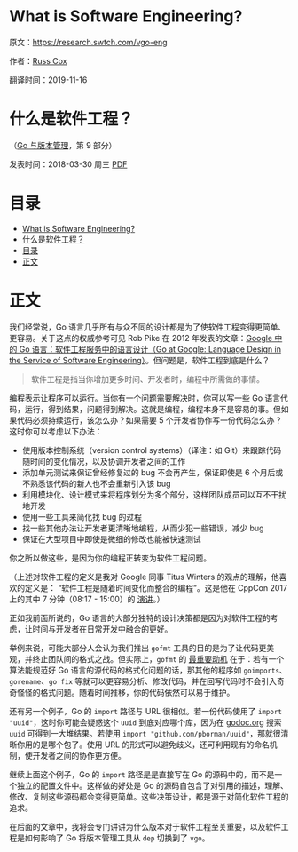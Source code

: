 # What is Software Engineering?

原文：https://research.swtch.com/vgo-eng

作者：[Russ Cox](https://swtch.com/~rsc/)

翻译时间：2019-11-16

# 什么是软件工程？

（[Go 与版本管理](https://research.swtch.com/vgo)，第 9 部分）

发表时间：2018-03-30 周三 [PDF](https://research.swtch.com/vgo-eng.pdf)

# 目录

<!--ts-->
   * [What is Software Engineering?](#what-is-software-engineering)
   * [什么是软件工程？](#什么是软件工程)
   * [目录](#目录)
   * [正文](#正文)


<!--te-->

# 正文

我们经常说，Go 语言几乎所有与众不同的设计都是为了使软件工程变得更简单、更容易。关于这点的权威参考可见 Rob Pike 在 2012 年发表的文章：[Google 中的 Go 语言：软件工程服务中的语言设计（Go at Google: Language Design in the Service of Software Engineering）](https://talks.golang.org/2012/splash.article)。但问题是，软件工程到底是什么？

> 软件工程是指当你增加更多时间、开发者时，编程中所需做的事情。

编程表示让程序可以运行。当你有一个问题需要解决时，你可以写一些 Go 语言代码，运行，得到结果，问题得到解决。这就是编程，编程本身不是容易的事。但如果代码必须持续运行，该怎么办？如果需要 5 个开发者协作写一份代码怎么办？这时你可以考虑以下办法：

- 使用版本控制系统（version control systems）（译注：如 Git）来跟踪代码随时间的变化情况，以及协调开发者之间的工作
- 添加单元测试来保证曾经修复过的 bug 不会再产生，保证即使是 6 个月后或不熟悉该代码的新人也不会重新引入该 bug
- 利用模块化、设计模式来将程序划分为多个部分，这样团队成员可以互不干扰地开发
- 使用一些工具来简化找 bug 的过程
- 找一些其他办法让开发者更清晰地编程，从而少犯一些错误，减少 bug
- 保证在大型项目中即使是微细的修改也能被快速测试

你之所以做这些，是因为你的编程正转变为软件工程问题。

（上述对软件工程的定义是我对 Google 同事 Titus Winters 的观点的理解，他喜欢的定义是： “软件工程是随着时间变化而整合的编程”。这是他在 CppCon 2017 上的其中 7 分钟（08:17 - 15:00）的 [演讲](https://www.youtube.com/watch?v=tISy7EJQPzI&t=8m17s)。）

正如我前面所说的，Go 语言的大部分独特的设计决策都是因为对软件工程的考虑，让时间与开发者在日常开发中融合的更好。

举例来说，可能大部分人会认为我们推出 `gofmt` 工具的目的是为了让代码更美观，并终止团队间的格式之战。但实际上，`gofmt` 的 [最重要动机](https://groups.google.com/forum/#!msg/golang-nuts/HC2sDhrZW5Y/7iuKxdbLExkJ) 在于：若有一个算法能规范好 Go 语言的源代码的格式化问题的话，那其他的程序如 `goimports`、`gorename`、`go fix` 等就可以更容易分析、修改代码，并在回写代码时不会引入奇奇怪怪的格式问题。随着时间推移，你的代码依然可以易于维护。

还有另一个例子，Go 的 `import` 路径与 URL 很相似。若一份代码使用了 `import "uuid"`，这时你可能会疑惑这个 `uuid` 到底对应哪个库，因为在 [godoc.org](https://godoc.org/) 搜索 `uuid` 可得到一大堆结果。若使用 `import "github.com/pborman/uuid"`，那就很清晰你用的是哪个包了。使用 URL 的形式可以避免歧义，还可利用现有的命名机制，使开发者之间的协作更方便。

继续上面这个例子，Go 的 `import` 路径是是直接写在 Go 的源码中的，而不是一个独立的配置文件中。这样做的好处是 Go 的源码自包含了对引用的描述，理解、修改、复制这些源码都会变得更简单。这些决策设计，都是源于对简化软件工程的追求。

在后面的文章中，我将会专门讲讲为什么版本对于软件工程至关重要，以及软件工程是如何影响了 Go 将版本管理工具从 `dep` 切换到了 `vgo`。
